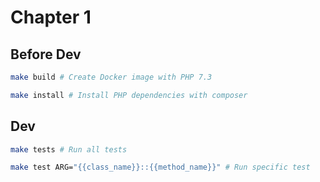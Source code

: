 # Chapter 1

## Before Dev

```sh
make build # Create Docker image with PHP 7.3

make install # Install PHP dependencies with composer
```

## Dev

```sh
make tests # Run all tests

make test ARG="{{class_name}}::{{method_name}}" # Run specific test
```
